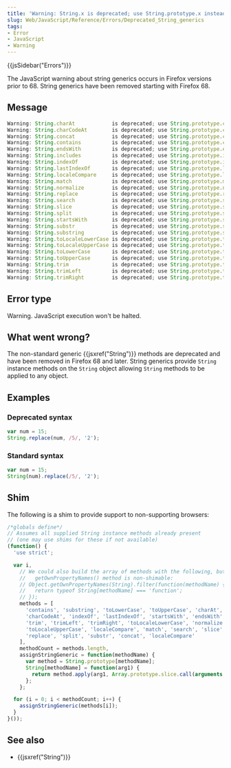 ```yaml
---
title: 'Warning: String.x is deprecated; use String.prototype.x instead'
slug: Web/JavaScript/Reference/Errors/Deprecated_String_generics
tags:
- Error
- JavaScript
- Warning
---
```

{{jsSidebar("Errors")}}

The JavaScript warning about string generics occurs in Firefox versions prior
to 68. String generics have been removed starting with Firefox 68.

## Message

```js
Warning: String.charAt            is deprecated; use String.prototype.charAt            instead
Warning: String.charCodeAt        is deprecated; use String.prototype.charCodeAt        instead
Warning: String.concat            is deprecated; use String.prototype.concat            instead
Warning: String.contains          is deprecated; use String.prototype.contains          instead
Warning: String.endsWith          is deprecated; use String.prototype.endsWith          instead
Warning: String.includes          is deprecated; use String.prototype.includes          instead
Warning: String.indexOf           is deprecated; use String.prototype.indexOf           instead
Warning: String.lastIndexOf       is deprecated; use String.prototype.lastIndexOf       instead
Warning: String.localeCompare     is deprecated; use String.prototype.localeCompare     instead
Warning: String.match             is deprecated; use String.prototype.match             instead
Warning: String.normalize         is deprecated; use String.prototype.normalize         instead
Warning: String.replace           is deprecated; use String.prototype.replace           instead
Warning: String.search            is deprecated; use String.prototype.search            instead
Warning: String.slice             is deprecated; use String.prototype.slice             instead
Warning: String.split             is deprecated; use String.prototype.split             instead
Warning: String.startsWith        is deprecated; use String.prototype.startsWith        instead
Warning: String.substr            is deprecated; use String.prototype.substr            instead
Warning: String.substring         is deprecated; use String.prototype.substring         instead
Warning: String.toLocaleLowerCase is deprecated; use String.prototype.toLocaleLowerCase instead
Warning: String.toLocaleUpperCase is deprecated; use String.prototype.toLocaleUpperCase instead
Warning: String.toLowerCase       is deprecated; use String.prototype.toLowerCase       instead
Warning: String.toUpperCase       is deprecated; use String.prototype.toUpperCase       instead
Warning: String.trim              is deprecated; use String.prototype.trim              instead
Warning: String.trimLeft          is deprecated; use String.prototype.trimLeft          instead
Warning: String.trimRight         is deprecated; use String.prototype.trimRight         instead
```

## Error type

Warning. JavaScript execution won't be halted.

## What went wrong?

The non-standard generic {{jsxref("String")}} methods are deprecated and
have been removed in Firefox 68 and later. String generics provide `String`
instance methods on the `String` object allowing `String` methods to be applied
to any object.

## Examples

### Deprecated syntax

```js example-bad
var num = 15;
String.replace(num, /5/, '2');
```

### Standard syntax

```js example-good
var num = 15;
String(num).replace(/5/, '2');
```

## Shim

The following is a shim to provide support to non-supporting browsers:

```js
/*globals define*/
// Assumes all supplied String instance methods already present
// (one may use shims for these if not available)
(function() {
  'use strict';

  var i,
    // We could also build the array of methods with the following, but the
    //   getOwnPropertyNames() method is non-shimable:
    // Object.getOwnPropertyNames(String).filter(function(methodName) {
    //   return typeof String[methodName] === 'function';
    // });
    methods = [
      'contains', 'substring', 'toLowerCase', 'toUpperCase', 'charAt',
      'charCodeAt', 'indexOf', 'lastIndexOf', 'startsWith', 'endsWith',
      'trim', 'trimLeft', 'trimRight', 'toLocaleLowerCase', 'normalize',
      'toLocaleUpperCase', 'localeCompare', 'match', 'search', 'slice',
      'replace', 'split', 'substr', 'concat', 'localeCompare'
    ],
    methodCount = methods.length,
    assignStringGeneric = function(methodName) {
      var method = String.prototype[methodName];
      String[methodName] = function(arg1) {
        return method.apply(arg1, Array.prototype.slice.call(arguments, 1));
      };
    };

  for (i = 0; i < methodCount; i++) {
    assignStringGeneric(methods[i]);
  }
}());
```

## See also

- {{jsxref("String")}}
